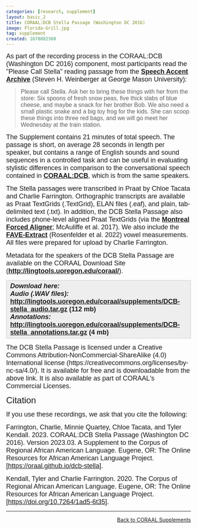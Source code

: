```yaml
---
categories: [research, supplement]
layout: basic_2
title: CORAAL:DCB Stella Passage (Washington DC 2016)
image: Florida-Grill.jpg
tag: supplement
created: 1678882360
---
```

<p><span style="font-family:Arial,Helvetica,sans-serif;"><span style="font-size:18px;">As part of the recording process in the CORAAL:DCB (Washington DC 2016) component, most participants read the "Please Call Stella" reading passage from the <strong><a href="http://accent.gmu.edu/index.php" target="_blank">Speech Accent Archive</a></strong> (Steven H. Weinberger at George Mason University):</span></span></p><blockquote><p><span style="font-size:16px;"><span style="font-family:Arial,Helvetica,sans-serif;">Please call Stella. Ask her to bring these things with her from the store: Six spoons of fresh snow peas, five thick slabs of blue cheese, and maybe a snack for her brother Bob. We also need a small plastic snake and a big toy frog for the kids. She can scoop these things into three red bags, and we will go meet her Wednesday at the train station. </span></span></p></blockquote><p><span style="font-size:18px;"><span style="font-family:Arial,Helvetica,sans-serif;">The Supplement contains 21 minutes of total speech. The passage is short, on average 28 seconds in length per speaker,&nbsp;but contains a range of English sounds and sound sequences in a controlled task and&nbsp;can be useful in evaluating stylistic differences in comparison to the conversational speech contained in <strong><a href="components#DCB">CORAAL:DCB</a></strong>, which is from the same speakers.</span></span></p><p><span style="font-size:18px;"><span style="font-family:Arial,Helvetica,sans-serif;">The Stella passages were transcribed in Praat by Chloe Tacata and Charlie Farrington. Orthographic transcripts are available as Praat TextGrids (.TextGrid), ELAN files (.eaf), and plain, tab-delimited text (.txt). In addition, the DCB Stella Passage also includes phone-level aligned Praat TextGrids (via the <strong><a href="https://montreal-forced-aligner.readthedocs.io/" target="_blank">Montreal Forced Aligner</a></strong>; McAuliffe et al. 2017). We also include the <strong><a href="https://github.com/JoFrhwld/FAVE" target="_blank">FAVE-Extract</a></strong> (Rosenfelder et al. 2022) vowel measurements.</span> <span style="font-family:Arial,Helvetica,sans-serif;">All files were prepared for upload by Charlie Farrington.</span></span></p><p><span style="font-size:18px;"><span style="font-family:Arial,Helvetica,sans-serif;">Metadata for the speakers of the DCB Stella Passage are available on the CORAAL Download Site (<strong><a href="http://lingtools.uoregon.edu/coraal/" target="_blank">http://lingtools.uoregon.edu/coraal/</a></strong>).</span></span></p><div style="background:#eeeeee;border:1px solid #cccccc;padding:5px 10px;"><strong><em><span style="font-family:Arial,Helvetica,sans-serif;"><span style="font-size:18px;">Download here:<br>Audio (.WAV files): </span></span></em><span style="font-family:Arial,Helvetica,sans-serif;"><span style="font-size:18px;"><a href="http://lingtools.uoregon.edu/coraal/supplements/DCB-stella_audio.tar.gz">http://lingtools.uoregon.edu/coraal/supplements/DCB-stella_audio.tar.gz</a> (112 mb)<br><em>Annotations: </em><a href="http://lingtools.uoregon.edu/coraal/supplements/DCB-stella_annotations.tar.gz">http://lingtools.uoregon.edu/coraal/supplements/DCB-stella_annotations.tar.gz</a> (4 mb)</span></span></strong></div><p><span style="font-size:18px;"><span style="font-family:Arial,Helvetica,sans-serif;">The DCB Stella Passage is licensed under a Creative Commons Attribution-NonCommercial-ShareAlike (4.0) International license (https://creativecommons.org/licenses/by-nc-sa/4.0/). It is available for free and is downloadable from the above link. It is also available as part of CORAAL's Commercial Licenses.</span></span></p><p><span style="font-family:Trebuchet MS,Helvetica,sans-serif;"><span style="font-size:24px;">Citation</span></span></p><p><span style="font-family:Arial,Helvetica,sans-serif;"><span style="font-size:18px;">If you use these recordings, we ask that you cite the following:</span></span></p><p><span style="font-family:Arial,Helvetica,sans-serif;"><span style="font-size:18px;">Farrington, Charlie, Minnie Quartey, Chloe Tacata, and Tyler Kendall. 2023. CORAAL:DCB Stella Passage (Washington DC 2016). Version 2023.03. A Supplement to the Corpus of Regional African American Language. Eugene, OR: The Online Resources for African American Language Project. [<a href="https://oraal.github.io/dcb-stella">https://oraal.github.io/dcb-stella</a>].</span></span></p><p><span style="font-family:Arial,Helvetica,sans-serif;"><span style="font-size:18px;">Kendall, Tyler and Charlie Farrington. 2020. The Corpus of Regional African American Language. Eugene, OR: The Online Resources for African American Language Project. [</span></span><span style="font-size:18px;"><span style="font-family:Arial,Helvetica,sans-serif;"><a href="https://doi.org/10.7264/1ad5-6t35">https://doi.org/10.7264/1ad5-6t35</a>].</span></span></p><hr><p style="text-align: right;"><a class="cta-button cta-button--standard text--uppercase" href=".">Back to CORAAL Supplements</a></p>
